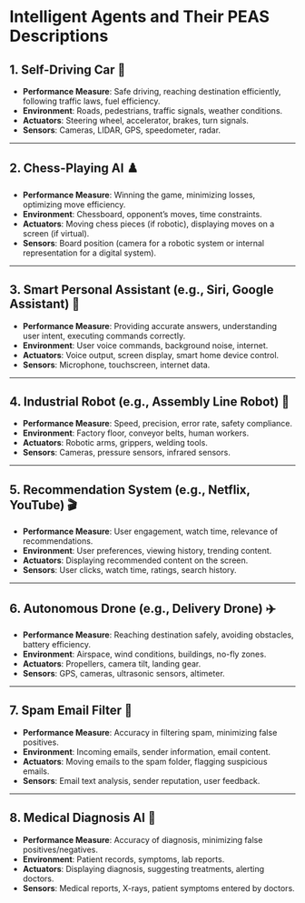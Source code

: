 # Intelligent Agents and Their PEAS Descriptions

## 1. Self-Driving Car 🚗
- **Performance Measure**: Safe driving, reaching destination efficiently, following traffic laws, fuel efficiency.  
- **Environment**: Roads, pedestrians, traffic signals, weather conditions.  
- **Actuators**: Steering wheel, accelerator, brakes, turn signals.  
- **Sensors**: Cameras, LIDAR, GPS, speedometer, radar.  

---

## 2. Chess-Playing AI ♟️
- **Performance Measure**: Winning the game, minimizing losses, optimizing move efficiency.  
- **Environment**: Chessboard, opponent’s moves, time constraints.  
- **Actuators**: Moving chess pieces (if robotic), displaying moves on a screen (if virtual).  
- **Sensors**: Board position (camera for a robotic system or internal representation for a digital system).  

---

## 3. Smart Personal Assistant (e.g., Siri, Google Assistant) 📱
- **Performance Measure**: Providing accurate answers, understanding user intent, executing commands correctly.  
- **Environment**: User voice commands, background noise, internet.  
- **Actuators**: Voice output, screen display, smart home device control.  
- **Sensors**: Microphone, touchscreen, internet data.  

---

## 4. Industrial Robot (e.g., Assembly Line Robot) 🤖
- **Performance Measure**: Speed, precision, error rate, safety compliance.  
- **Environment**: Factory floor, conveyor belts, human workers.  
- **Actuators**: Robotic arms, grippers, welding tools.  
- **Sensors**: Cameras, pressure sensors, infrared sensors.  

---

## 5. Recommendation System (e.g., Netflix, YouTube) 🎬
- **Performance Measure**: User engagement, watch time, relevance of recommendations.  
- **Environment**: User preferences, viewing history, trending content.  
- **Actuators**: Displaying recommended content on the screen.  
- **Sensors**: User clicks, watch time, ratings, search history.  

---

## 6. Autonomous Drone (e.g., Delivery Drone) ✈️
- **Performance Measure**: Reaching destination safely, avoiding obstacles, battery efficiency.  
- **Environment**: Airspace, wind conditions, buildings, no-fly zones.  
- **Actuators**: Propellers, camera tilt, landing gear.  
- **Sensors**: GPS, cameras, ultrasonic sensors, altimeter.  

---

## 7. Spam Email Filter 📧
- **Performance Measure**: Accuracy in filtering spam, minimizing false positives.  
- **Environment**: Incoming emails, sender information, email content.  
- **Actuators**: Moving emails to the spam folder, flagging suspicious emails.  
- **Sensors**: Email text analysis, sender reputation, user feedback.  

---

## 8. Medical Diagnosis AI 🏥
- **Performance Measure**: Accuracy of diagnosis, minimizing false positives/negatives.  
- **Environment**: Patient records, symptoms, lab reports.  
- **Actuators**: Displaying diagnosis, suggesting treatments, alerting doctors.  
- **Sensors**: Medical reports, X-rays, patient symptoms entered by doctors.  
